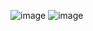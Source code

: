![image](https://user-images.githubusercontent.com/88237437/159331573-39b16162-0d0f-462b-a630-dc7799b4c8b0.png)
![image](https://user-images.githubusercontent.com/88237437/159331715-ce6e34e3-aa64-4da5-af91-744ba76b23d1.png)
